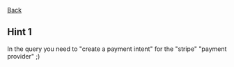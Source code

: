 [Back](task.md)

## Hint 1

In the query you need to "create a payment intent" for the "stripe" "payment
provider" ;)
